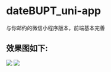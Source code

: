 # dateBUPT_uni-app
与你邮约的微信小程序版本，前端基本完善<br>
## 效果图如下:<br>
![](https://link.jscdn.cn/1drv/aHR0cHM6Ly8xZHJ2Lm1zL3UvcyFBaEJzbFI3bFlkOTVnVXJ3NUFKclVvS0dNMzBFP2U9b1pKcUpn.png)
![](https://link.jscdn.cn/1drv/aHR0cHM6Ly8xZHJ2Lm1zL3UvcyFBaEJzbFI3bFlkOTVnVXppX0hLaUZDWTNuT2x1P2U9c0tpNlZv.png)
